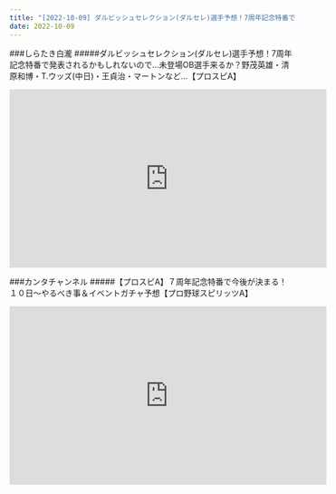 ```yaml
---
title: "[2022-10-09] ダルビッシュセレクション(ダルセレ)選手予想！7周年記念特番で発表されるかもしれないので…未登場OB選手来るか？野茂英雄・清原和博・T.ウッズ(中日)・王貞治・マートンなど…【プロスピA】 他"
date: 2022-10-09
---
```

###しらたき白瀧
#####ダルビッシュセレクション(ダルセレ)選手予想！7周年記念特番で発表されるかもしれないので…未登場OB選手来るか？野茂英雄・清原和博・T.ウッズ(中日)・王貞治・マートンなど…【プロスピA】
<iframe width="560" height="315" src="https://www.youtube.com/embed/sQu-EKp7S6Y" frameborder="0" allow="accelerometer; autoplay; clipboard-write; encrypted-media; gyroscope; picture-in-picture" allowfullscreen></iframe>

###カンタチャンネル
#####【プロスピA】７周年記念特番で今後が決まる！１０日～やるべき事＆イベントガチャ予想【プロ野球スピリッツA】
<iframe width="560" height="315" src="https://www.youtube.com/embed/bXUasrmSfWU" frameborder="0" allow="accelerometer; autoplay; clipboard-write; encrypted-media; gyroscope; picture-in-picture" allowfullscreen></iframe>

